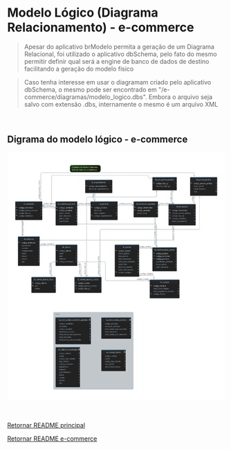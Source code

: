 # Modelo Lógico (Diagrama Relacionamento) - e-commerce

> Apesar do aplicativo brModelo permita a geração de um Diagrama Relacional, foi utilizado o aplicativo dbSchema, pelo fato do mesmo permitir definir qual será a engine de banco de dados de destino facilitando a geração do modelo físico

> Caso tenha interesse em usar o diagramam criado pelo aplicativo dbSchema, o mesmo pode ser encontrado em "/e-commerce/diagramas/modelo_logico.dbs". Embora o arquivo seja salvo com extensão .dbs, internamente o mesmo é um arquivo XML

<br>

## Digrama do modelo lógico - e-commerce

![Modelo Lógico](docs/modelo_logico.png)

<br>

[Retornar README principal](../README.md)

[Retornar README e-commerce](README.md)